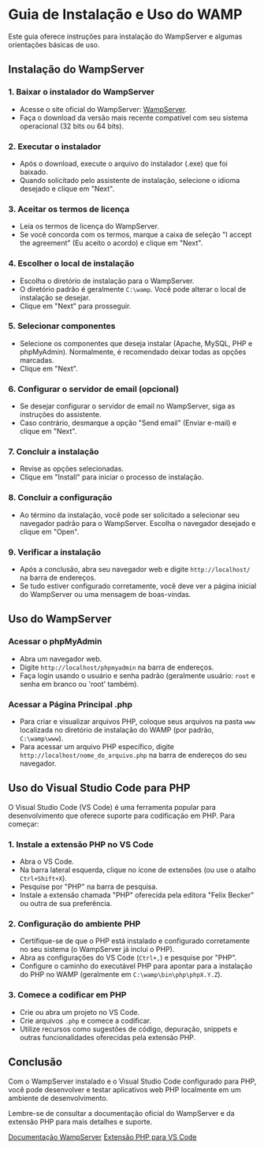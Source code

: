 # Guia de Instalação e Uso do WAMP

Este guia oferece instruções para instalação do WampServer e algumas orientações básicas de uso.

## Instalação do WampServer

### 1. Baixar o instalador do WampServer

- Acesse o site oficial do WampServer: [WampServer](https://www.wampserver.com/en/).
- Faça o download da versão mais recente compatível com seu sistema operacional (32 bits ou 64 bits).

### 2. Executar o instalador

- Após o download, execute o arquivo do instalador (.exe) que foi baixado.
- Quando solicitado pelo assistente de instalação, selecione o idioma desejado e clique em "Next".

### 3. Aceitar os termos de licença

- Leia os termos de licença do WampServer.
- Se você concorda com os termos, marque a caixa de seleção "I accept the agreement" (Eu aceito o acordo) e clique em "Next".

### 4. Escolher o local de instalação

- Escolha o diretório de instalação para o WampServer.
- O diretório padrão é geralmente `C:\wamp`. Você pode alterar o local de instalação se desejar.
- Clique em "Next" para prosseguir.

### 5. Selecionar componentes

- Selecione os componentes que deseja instalar (Apache, MySQL, PHP e phpMyAdmin). Normalmente, é recomendado deixar todas as opções marcadas.
- Clique em "Next".

### 6. Configurar o servidor de email (opcional)

- Se desejar configurar o servidor de email no WampServer, siga as instruções do assistente.
- Caso contrário, desmarque a opção "Send email" (Enviar e-mail) e clique em "Next".

### 7. Concluir a instalação

- Revise as opções selecionadas.
- Clique em "Install" para iniciar o processo de instalação.

### 8. Concluir a configuração

- Ao término da instalação, você pode ser solicitado a selecionar seu navegador padrão para o WampServer. Escolha o navegador desejado e clique em "Open".

### 9. Verificar a instalação

- Após a conclusão, abra seu navegador web e digite `http://localhost/` na barra de endereços.
- Se tudo estiver configurado corretamente, você deve ver a página inicial do WampServer ou uma mensagem de boas-vindas.

## Uso do WampServer

### Acessar o phpMyAdmin

- Abra um navegador web.
- Digite `http://localhost/phpmyadmin` na barra de endereços.
- Faça login usando o usuário e senha padrão (geralmente usuário: `root` e senha em branco ou 'root' também).

### Acessar a Página Principal .php

- Para criar e visualizar arquivos PHP, coloque seus arquivos na pasta `www` localizada no diretório de instalação do WAMP (por padrão, `C:\wamp\www`).
- Para acessar um arquivo PHP específico, digite `http://localhost/nome_do_arquivo.php` na barra de endereços do seu navegador.

## Uso do Visual Studio Code para PHP

O Visual Studio Code (VS Code) é uma ferramenta popular para desenvolvimento que oferece suporte para codificação em PHP. Para começar:

### 1. Instale a extensão PHP no VS Code

- Abra o VS Code.
- Na barra lateral esquerda, clique no ícone de extensões (ou use o atalho `Ctrl+Shift+X`).
- Pesquise por "PHP" na barra de pesquisa.
- Instale a extensão chamada "PHP" oferecida pela editora "Felix Becker" ou outra de sua preferência.

### 2. Configuração do ambiente PHP

- Certifique-se de que o PHP está instalado e configurado corretamente no seu sistema (o WampServer já inclui o PHP).
- Abra as configurações do VS Code (`Ctrl+,`) e pesquise por "PHP".
- Configure o caminho do executável PHP para apontar para a instalação do PHP no WAMP (geralmente em `C:\wamp\bin\php\phpX.Y.Z`).

### 3. Comece a codificar em PHP

- Crie ou abra um projeto no VS Code.
- Crie arquivos `.php` e comece a codificar.
- Utilize recursos como sugestões de código, depuração, snippets e outras funcionalidades oferecidas pela extensão PHP.

## Conclusão

Com o WampServer instalado e o Visual Studio Code configurado para PHP, você pode desenvolver e testar aplicativos web PHP localmente em um ambiente de desenvolvimento.

Lembre-se de consultar a documentação oficial do WampServer e da extensão PHP para mais detalhes e suporte.

[Documentação WampServer](https://www.wampserver.com/en/documentation.php)
[Extensão PHP para VS Code](https://marketplace.visualstudio.com/items?itemName=felixfbecker.php)
